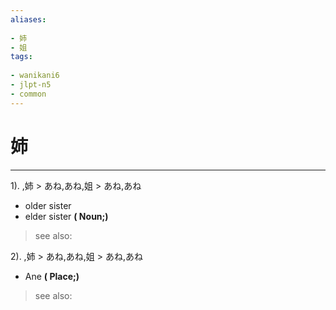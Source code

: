 ```yaml
---
aliases:
    
- 姉
- 姐
tags:
    
- wanikani6
- jlpt-n5
- common
---
```


# 姉
---
1).
,姉 > あね,あね,姐 > あね,あね

- older sister
- elder sister
**( Noun;)**
> see also: 
            
2).
,姉 > あね,あね,姐 > あね,あね

- Ane
**( Place;)**
> see also: 
            